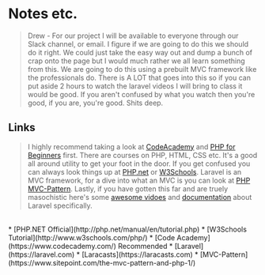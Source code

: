 # Notes etc.
> Drew - 
> For our project I will be available to everyone through our Slack channel, or email.
> I figure if we are going to do this we should do it right.  We could just take the easy
> way out and dump a bunch of crap onto the page but I would much rather we all learn something from this.
> We are going to do this using a prebuilt MVC framework like the professionals do.  There is A LOT that goes
> into this so if you can put aside 2 hours to watch the laravel videos I will bring to class it would be good.
> If you aren't confused by what you watch then you're good, if you are, you're good.  Shits deep.

## Links
> I highly recommend taking a look at [CodeAcademy](https://www.codecademy.com/) and [PHP for Beginners](https://laracasts.com/series/php-for-beginners) first.  There are courses on PHP, HTML, CSS etc.  It's a good all around utility to get your foot in the door.  If you get confused you can always look things up at [PHP.net](http://php.net/manual/en/tutorial.php) or [W3Schools](http://www.w3schools.com/php/).  Laravel is an MVC framework, for a dive into what an MVC is you can look at [PHP MVC-Pattern](https://www.sitepoint.com/the-mvc-pattern-and-php-1/).  Lastly, if you have gotten this far and are truely masochistic here's some [awesome vidoes](https://laracasts.com) and [documentation](https://laravel.com) about Laravel specifically.


<br>
* [PHP.NET Official](http://php.net/manual/en/tutorial.php)
* [W3Schools Tutorial](http://www.w3schools.com/php/)
* [Code Academy](https://www.codecademy.com/)  Recommended
* [Laravel](https://laravel.com)
* [Laracasts](https://laracasts.com)
* [MVC-Pattern](https://www.sitepoint.com/the-mvc-pattern-and-php-1/)